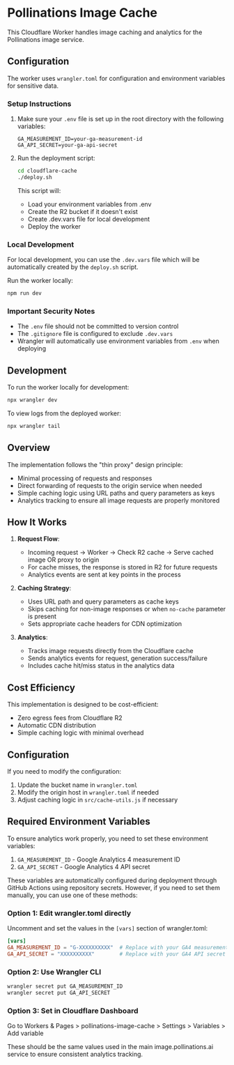# Pollinations Image Cache

This Cloudflare Worker handles image caching and analytics for the Pollinations image service.

## Configuration 

The worker uses `wrangler.toml` for configuration and environment variables for sensitive data.

### Setup Instructions

1. Make sure your `.env` file is set up in the root directory with the following variables:
   ```
   GA_MEASUREMENT_ID=your-ga-measurement-id
   GA_API_SECRET=your-ga-api-secret
   ```

2. Run the deployment script:
   ```bash
   cd cloudflare-cache
   ./deploy.sh
   ```

   This script will:
   - Load your environment variables from .env
   - Create the R2 bucket if it doesn't exist
   - Create .dev.vars file for local development
   - Deploy the worker

### Local Development

For local development, you can use the `.dev.vars` file which will be automatically created by the `deploy.sh` script.

Run the worker locally:
```bash
npm run dev
```

### Important Security Notes

- The `.env` file should not be committed to version control
- The `.gitignore` file is configured to exclude `.dev.vars`
- Wrangler will automatically use environment variables from `.env` when deploying

## Development

To run the worker locally for development:

```bash
npx wrangler dev
```

To view logs from the deployed worker:

```bash
npx wrangler tail
```

## Overview

The implementation follows the "thin proxy" design principle:
- Minimal processing of requests and responses
- Direct forwarding of requests to the origin service when needed
- Simple caching logic using URL paths and query parameters as keys
- Analytics tracking to ensure all image requests are properly monitored

## How It Works

1. **Request Flow**:
   - Incoming request → Worker → Check R2 cache → Serve cached image OR proxy to origin
   - For cache misses, the response is stored in R2 for future requests
   - Analytics events are sent at key points in the process

2. **Caching Strategy**:
   - Uses URL path and query parameters as cache keys
   - Skips caching for non-image responses or when `no-cache` parameter is present
   - Sets appropriate cache headers for CDN optimization

3. **Analytics**:
   - Tracks image requests directly from the Cloudflare cache
   - Sends analytics events for request, generation success/failure
   - Includes cache hit/miss status in the analytics data

## Cost Efficiency

This implementation is designed to be cost-efficient:
- Zero egress fees from Cloudflare R2
- Automatic CDN distribution
- Simple caching logic with minimal overhead

## Configuration

If you need to modify the configuration:

1. Update the bucket name in `wrangler.toml`
2. Modify the origin host in `wrangler.toml` if needed
3. Adjust caching logic in `src/cache-utils.js` if necessary

## Required Environment Variables

To ensure analytics work properly, you need to set these environment variables:

1. `GA_MEASUREMENT_ID` - Google Analytics 4 measurement ID
2. `GA_API_SECRET` - Google Analytics 4 API secret

These variables are automatically configured during deployment through GitHub Actions using repository secrets. However, if you need to set them manually, you can use one of these methods:

### Option 1: Edit wrangler.toml directly
Uncomment and set the values in the `[vars]` section of wrangler.toml:
```toml
[vars]
GA_MEASUREMENT_ID = "G-XXXXXXXXXX"  # Replace with your GA4 measurement ID
GA_API_SECRET = "XXXXXXXXXX"        # Replace with your GA4 API secret
```

### Option 2: Use Wrangler CLI
```bash
wrangler secret put GA_MEASUREMENT_ID
wrangler secret put GA_API_SECRET
```

### Option 3: Set in Cloudflare Dashboard
Go to Workers & Pages > pollinations-image-cache > Settings > Variables > Add variable

These should be the same values used in the main image.pollinations.ai service to ensure consistent analytics tracking.
